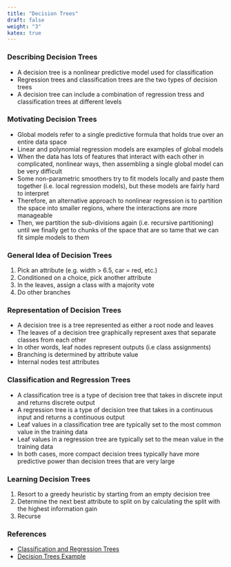 ```yaml
---
title: "Decision Trees"
draft: false
weight: "3"
katex: true
---
```


### Describing Decision Trees
- A decision tree is a nonlinear predictive model used for classification
- Regression trees and classification trees are the two types of decision trees
- A decision tree can include a combination of regression tress and classification trees at different levels

### Motivating Decision Trees
- Global models refer to a single predictive formula that holds true over an entire data space
- Linear and polynomial regression models are examples of global models
- When the data has lots of features that interact with each other in complicated, nonlinear ways, then assembling a single global model can be very difficult
- Some non-parametric smoothers try to fit models locally and paste them together (i.e. local regression models), but these models are fairly hard to interpret
- Therefore, an alternative approach to nonlinear regression is to partition the space into smaller regions, where the interactions are more manageable
- Then, we partition the sub-divisions again (i.e. recursive partitioning) until we finally get to chunks of the space that are so tame that we can fit simple models to them

### General Idea of Decision Trees
1. Pick an attribute (e.g. width > 6.5, car = red, etc.)
2. Conditioned on a choice, pick another attribute
3. In the leaves, assign a class with a majority vote
4. Do other branches

### Representation of Decision Trees
- A decision tree is a tree represented as either a root node and leaves
- The leaves of a decision tree graphically represent axes that separate classes from each other
- In other words, leaf nodes represent outputs (i.e class assignments)
- Branching is determined by attribute value
- Internal nodes test attributes

### Classification and Regression Trees
- A classification tree is a type of decision tree that takes in discrete input and returns discrete output
- A regression tree is a type of decision tree that takes in a continuous input and returns a continuous output
- Leaf values in a classification tree are typically set to the most common value in the training data
- Leaf values in a regression tree are typically set to the mean value in the training data
- In both cases, more compact decision trees typically have more predictive power than decision trees that are very large

### Learning Decision Trees
1. Resort to a greedy heuristic by starting from an empty decision tree
2. Determine the next best attribute to split on by calculating the split with the highest information gain
3. Recurse

### References
- [Classification and Regression Trees](https://www.stat.cmu.edu/~cshalizi/mreg/15/lectures/27/lecture-27.pdf)
- [Decision Trees Example](https://www.cs.toronto.edu/~urtasun/courses/CSC411_Fall16/06_trees_handout.pdf)
